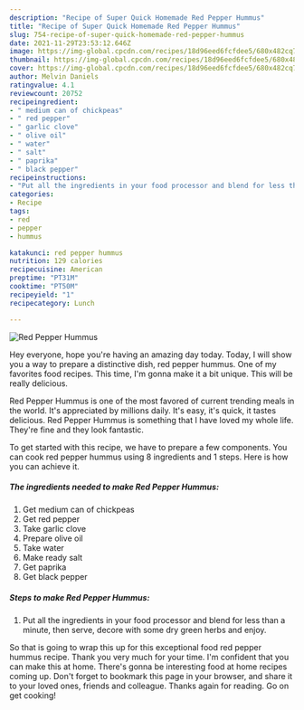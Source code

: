 ```yaml
---
description: "Recipe of Super Quick Homemade Red Pepper Hummus"
title: "Recipe of Super Quick Homemade Red Pepper Hummus"
slug: 754-recipe-of-super-quick-homemade-red-pepper-hummus
date: 2021-11-29T23:53:12.646Z
image: https://img-global.cpcdn.com/recipes/18d96eed6fcfdee5/680x482cq70/red-pepper-hummus-recipe-main-photo.jpg
thumbnail: https://img-global.cpcdn.com/recipes/18d96eed6fcfdee5/680x482cq70/red-pepper-hummus-recipe-main-photo.jpg
cover: https://img-global.cpcdn.com/recipes/18d96eed6fcfdee5/680x482cq70/red-pepper-hummus-recipe-main-photo.jpg
author: Melvin Daniels
ratingvalue: 4.1
reviewcount: 20752
recipeingredient:
- " medium can of chickpeas"
- " red pepper"
- " garlic clove"
- " olive oil"
- " water"
- " salt"
- " paprika"
- " black pepper"
recipeinstructions:
- "Put all the ingredients in your food processor and blend for less than a minute, then serve, decore with some dry green herbs and enjoy."
categories:
- Recipe
tags:
- red
- pepper
- hummus

katakunci: red pepper hummus 
nutrition: 129 calories
recipecuisine: American
preptime: "PT31M"
cooktime: "PT50M"
recipeyield: "1"
recipecategory: Lunch

---
```



![Red Pepper Hummus](https://img-global.cpcdn.com/recipes/18d96eed6fcfdee5/680x482cq70/red-pepper-hummus-recipe-main-photo.jpg)

Hey everyone, hope you're having an amazing day today. Today, I will show you a way to prepare a distinctive dish, red pepper hummus. One of my favorites food recipes. This time, I'm gonna make it a bit unique. This will be really delicious.



Red Pepper Hummus is one of the most favored of current trending meals in the world. It's appreciated by millions daily. It's easy, it's quick, it tastes delicious. Red Pepper Hummus is something that I have loved my whole life. They're fine and they look fantastic.


To get started with this recipe, we have to prepare a few components. You can cook red pepper hummus using 8 ingredients and 1 steps. Here is how you can achieve it.

<!--inarticleads1-->

##### The ingredients needed to make Red Pepper Hummus:

1. Get  medium can of chickpeas
1. Get  red pepper
1. Take  garlic clove
1. Prepare  olive oil
1. Take  water
1. Make ready  salt
1. Get  paprika
1. Get  black pepper




<!--inarticleads2-->

##### Steps to make Red Pepper Hummus:

1. Put all the ingredients in your food processor and blend for less than a minute, then serve, decore with some dry green herbs and enjoy.




So that is going to wrap this up for this exceptional food red pepper hummus recipe. Thank you very much for your time. I'm confident that you can make this at home. There's gonna be interesting food at home recipes coming up. Don't forget to bookmark this page in your browser, and share it to your loved ones, friends and colleague. Thanks again for reading. Go on get cooking!
